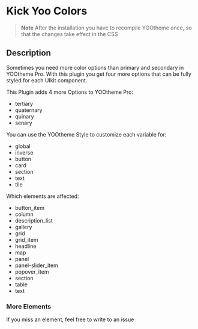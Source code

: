 # Kick Yoo Colors

> **Note**
> After the installation you have to recompile YOOtheme once, so that the changes take effect in the CSS
 
## Description
Sometimes you need more color options than primary and secondary in YOOtheme Pro. With this plugin you get four more options that can be fully styled for each UIkit component.

This Plugin adds 4 more Options to YOOtheme Pro: 
- tertiary
- quaternary
- quinary
- senary

You can use the YOOtheme Style to customize each variable for:
 - global
 - inverse
 - button
 - card
 - section
 - text
 - tile

Which elements are affected:
- button_item
- column
- description_list
- gallery
- grid
- grid_item
- headline
- map
- panel
- panel-slider_item
- popover_item
- section
- table
- text

### More Elements
If you miss an element, feel free to write to an issue
